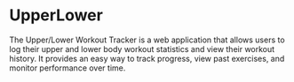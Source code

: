 # UpperLower

The Upper/Lower Workout Tracker is a web application that allows users to log their upper and lower body workout statistics and view their workout history. It provides an easy way to track progress, view past exercises, and monitor performance over time.
